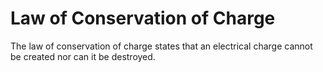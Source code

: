 # Law of Conservation of Charge
The law of conservation of charge states that an electrical charge cannot be created nor can it be destroyed.